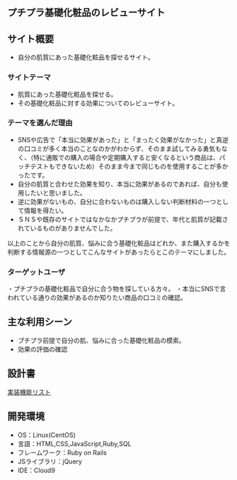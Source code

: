 ## プチプラ基礎化粧品のレビューサイト
## サイト概要
- 自分の肌質にあった基礎化粧品を探せるサイト。
### サイトテーマ
- 肌質にあった基礎化粧品を探せる。
- その基礎化粧品に対する効果についてのレビューサイト。
### テーマを選んだ理由
- SNSや広告で「本当に効果があった」と「まったく効果がなかった」と真逆の口コミが多く本当のことなのかがわからず、そのまま試してみる勇気もなく、（特に通販での購入の場合や定期購入すると安くなるという商品は、パッチテストもできないため）そのまま今まで同じものを使用することが多かったです。
- 自分の肌質と合わせた効果を知り、本当に効果があるのであれば、自分も使用したいと思いました。
- 逆に効果がないもの、自分に合わないものは購入しない判断材料の一つとして情報を得たい。
- ＳＮＳや既存のサイトではなかなかプチプラが前提で、年代と肌質が記載されているものがありませんでした。

以上のことから自分の肌質、悩みに合う基礎化粧品はどれか、また購入するかを判断する情報源の一つとしてこんなサイトがあったらとこのテーマにしました。
### ターゲットユーザ
・プチプラの基礎化粧品で自分に合う物を探している方々。
・本当にSNSで言われている通りの効果があるのか知りたい商品の口コミの確認。
## 主な利用シーン
- プチプラ前提で自分の肌、悩みに合った基礎化粧品の模索。
- 効果の評価の確認

## 設計書
[実装機能リスト](https://docs.google.com/spreadsheets/d/1_eoN2IqeB6zj_c_eD0hD3O1qN9Wkpxg081vs5OvmmmM/edit#gid=1091086188)

## 開発環境
- OS：Linux(CentOS)
- 言語：HTML,CSS,JavaScript,Ruby,SQL
- フレームワーク：Ruby on Rails
- JSライブラリ：jQuery
- IDE：Cloud9
